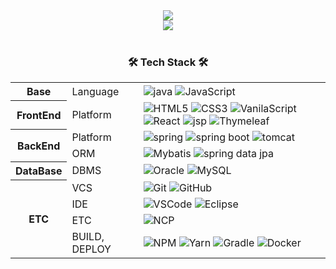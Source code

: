 <div align=center>
	<img src="https://capsule-render.vercel.app/api?type=waving&text=Jeongjinbeom&color=gradient&fontSize=40&fontAlign=25&fontAlignY=27" />
</div>
<!--
<div align=center>
  <br>
  - 👋 Hi, I’m @jinbeom 👋
  <br><br><br>
</div>
-->
<div align=center>
	<!-- 깃허브 스탯 -->
	<img src="https://github-readme-stats.vercel.app/api?username=Jeongjinbeom&show_icons=true&theme=buefy" />
  <br>
  <br>
</div>
<!-- <div align=center>
	<a href="https://hits.seeyoufarm.com">
		<img src="https://hits.seeyoufarm.com/api/count/incr/badge.svg?url=https%3A%2F%2Fgithub.com%2FJeongjinbeom&count_bg=%23896AFF&title_bg=%23555555&icon=&icon_color=%23E7E7E7&title=hits&edge_flat=false"/>
	</a>
</div> -->
<!--- 기술 스택 --->
<div align=center>
	<h3>🛠 Tech Stack 🛠</h3>
	<table width="100%">
	  <tr>
			<th rowspan="1">
				<font><b>Base</b></font>
			</th>
			<td>Language</td>
			<td>
				<!-- <img alt="Typescript" src="https://img.shields.io/badge/Typescript-3178C6?style=flat&logo=Typescript&logoColor=white" /> -->
				<img alt="java" src="https://img.shields.io/badge/Java-CC0000?style=flat&logo=OpenJDK&logoColor=white"/>
				<img alt="JavaScript" src="https://img.shields.io/badge/JavaScript-F7DF1E?style=flat&logo=JavaScript&logoColor=white" />
				<!-- <img alt="kotlin" src="https://img.shields.io/badge/Kotlin-7F52FF?style=flat&logo=kotlin&logoColor=white"/> -->
				<!-- <img alt="Python" src="https://img.shields.io/badge/Python-3776AB?style=flat&logo=python&logoColor=white" /> -->
			</td>
		</tr>
	  <tr>
			<th rowspan="1">
				<font><b>FrontEnd</b></font>
			</th>
			<td>Platform</td>
			<td>
				<img alt="HTML5" src="https://img.shields.io/badge/HTML-E34F26?style=flat&logo=HTML5&logoColor=white" />
				<img alt="CSS3" src="https://img.shields.io/badge/CSS3-1572B6?style=flat&logo=CSS3&logoColor=white" />
        			<img alt="VanilaScript" src="https://img.shields.io/badge/VanilaScript-F7DF1E?style=flat&logo=JavaScript&logoColor=white" />
				<img alt="React" src="https://img.shields.io/badge/React-61DAFB?style=flat&logo=React&logoColor=white" />
<!--         			<img alt="Redux" src="https://img.shields.io/badge/Redux-764ABC?style=flat&logo=redux&logoColor=white"/> --> 
				<img alt="jsp" src="https://img.shields.io/badge/JSP-FFFFFF?style=flat&logo=OpenJDK&logoColor=black"/> 
				<img alt="Thymeleaf" src="https://img.shields.io/badge/Thymeleaf-005F0F?style=flat&logo=thymeleaf&logoColor=white"/>
			</td>
		</tr>
		<tr>
			<th rowspan="2">
				<font><b>BackEnd</b></font>
			</th>
			<td>Platform</td>
			<td>
				<!-- <img alt="Express" src="https://img.shields.io/badge/Express-000000?style=flat&logo=express&logoColor=white"/> -->
				<!-- <img alt="Koa" src="https://img.shields.io/badge/Koa-33333D?style=flat&logo=Koa&logoColor=white"/> -->
				<!-- <img alt="Socket.io" src="https://img.shields.io/badge/Socket.io-010101?style=flat&logo=socketdotio&logoColor=white"/> -->
				<img alt="spring" src="https://img.shields.io/badge/Spring-6DB33F?style=flat&logo=Spring&logoColor=white" />
				<img alt="spring boot" src="https://img.shields.io/badge/Spring_Boot-6DB33F?style=flat&logo=Spring-Boot&logoColor=white" />
<!-- 				<img alt="NodeJS" src="https://img.shields.io/badge/Node.js-339933?style=flat&logo=nodedotjs&logoColor=white"/> -->
				<img alt="tomcat" src="https://img.shields.io/badge/Apache_Tomcat-F8DC75?style=flat&logo=Apache-Tomcat&logoColor=white" />
			</td>
		</tr>
		<tr>
			<td>ORM</td>
			<td>
       				 <!-- <img alt="Sequelize" src="https://img.shields.io/badge/Sequelize-52B0E7?style=flat&logo=sequelize&logoColor=white"/> -->
        			<!-- <img alt="Mongoose" src="https://img.shields.io/badge/Mongoose-880000?style=flat&logo=mongoose&logoColor=white"/> -->
				<img alt="Mybatis" src="https://img.shields.io/badge/Mybatis-000000?style=flat&logo=Fluentd&logoColor=white" />
				<img alt="spring data jpa" src="https://img.shields.io/badge/Spring_Data_JPA-6DB33F?style=flat&logo=Spring&logoColor=white" />
			</td>
		</tr>
		<!-- <tr>
			<td>WAS</td>
			<td>
			</td>
		</tr> -->
		<tr>
			<th rowspan="1"><font><b>DataBase</b></font></th>
			<td>DBMS</td>
			<td>
				<img alt="Oracle" src="https://img.shields.io/badge/Oracle-F80000?style=flat&logo=oracle&logoColor=white"/>
				<img alt="MySQL" src="https://img.shields.io/badge/MySQL-4479A1?style=flat&logo=MySQL&logoColor=white" />
				<!-- <img alt="MongoDB" src="https://img.shields.io/badge/MongoDB-47A248?style=flat&logo=mongodb&logoColor=white" /> -->
				<!-- <img alt="Redis" src="https://img.shields.io/badge/Redis-DC382D?style=flat&logo=Redis&logoColor=white" /> -->
			</td>
		</tr>
		<tr>
			<th rowspan="4"><font><b>ETC</b></font></th>
			<td>VCS</td>
			<td>
				<img alt="Git" src="https://img.shields.io/badge/Git-F05032?style=flat&logo=Git&logoColor=white" />
				<img alt="GitHub" src="https://img.shields.io/badge/GitHub-181717?style=flat&logo=GitHub&logoColor=white" />
				<!-- <img alt="Jira" src="https://img.shields.io/badge/Jira%20Software-0052CC?style=flat&logo=jirasoftware&logoColor=white" /> -->
			</td>
		</tr>
		<!-- <tr>
			<td>OS</td>
			<td>
      				<img alt="Mac" src="https://img.shields.io/badge/Mac_OS-000000?style=flat&logo=Apple&logoColor=white" />
				<img alt="Windows" src="https://img.shields.io/badge/Windows-0078D6?style=flat&logo=Windows&logoColor=white" />
				<img alt="Linux" src="https://img.shields.io/badge/Linux-FCC624?style=flat&logo=Linux&logoColor=white" />
				<img alt="Ubuntu" src="https://img.shields.io/badge/Ubuntu-E95420?style=flat&logo=Ubuntu&logoColor=white" />
			</td>
		</tr> -->
		<tr>
			<td>IDE</td>
			<td>
				<img alt="VSCode" src="https://img.shields.io/badge/VSCode-007ACC?style=flat&logo=Visual-Studio-Code&logoColor=white" />
				<img alt="Eclipse" src="https://img.shields.io/badge/Eclipse-2C2255?style=flat&logo=Eclipse-IDE&logoColor=white" />
<!-- 				<img alt="Intellij" src="https://img.shields.io/badge/IntelliJ-000000?style=flat&logo=IntelliJ-IDEA&logoColor=white" /> -->
			</td>
		</tr>
		<tr>
			<td>ETC</td>
			<td>
<!-- 				<img alt="AWS" src="https://img.shields.io/badge/AWS-232F3E?style=flat&logo=Amazon-AWS&logoColor=white" /> -->
				<img alt="NCP" src="https://img.shields.io/badge/NaverCloudPlatform-03C75A?style=flat&logo=Naver&logoColor=white" />
				<!-- <img alt="TensorFlow" src="https://img.shields.io/badge/TensorFlow-FF6F00?style=flat&logo=tensorflow&logoColor=white" /> -->
			</td>
		</tr>
		<tr>
			<td>BUILD, DEPLOY</td>
			<td>
				<img alt="NPM" src="https://img.shields.io/badge/NPM-CB3837?style=flat&logo=NPM&logoColor=white" />
				<img alt="Yarn" src="https://img.shields.io/badge/Yarn-2C8EBB?style=flat&logo=yarn&logoColor=white" />
				<img alt="Gradle" src="https://img.shields.io/badge/Gradle-02303A?style=flat&logo=Gradle&logoColor=white" />
				<img alt="Docker" src="https://img.shields.io/badge/Docker-2496ED?style=flat&logo=Docker&logoColor=white" />
				<!-- <img alt="kubernetes" src="https://img.shields.io/badge/kubernetes-326CE5?style=flat&logo=kubernetes&logoColor=white" /> -->
				<!-- <img alt="Anaconda" src="https://img.shields.io/badge/Anaconda-44A833?style=flat&logo=anaconda&logoColor=white" /> -->
		</tr>
	</table>
  <br>
  <br>
</div>

<!--- 3D 잔디 
![](./profile-3d-contrib/profile-gitblock.svg) --->

<!---
Jeongjinbeom/Jeongjinbeom is a ✨ special ✨ repository because its `README.md` (this file) appears on your GitHub profile.
You can click the Preview link to take a look at your changes.
--->
